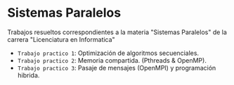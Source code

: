 # Sistemas Paralelos

Trabajos resueltos correspondientes a la materia "Sistemas Paralelos" de la carrera "Licenciatura en Informatica"

*  `Trabajo practico 1`: Optimización de algoritmos secuenciales.
*  `Trabajo practico 2`: Memoria compartida. (Pthreads & OpenMP).
*  `Trabajo practico 3`: Pasaje de mensajes (OpenMPI) y programación hibrida.
